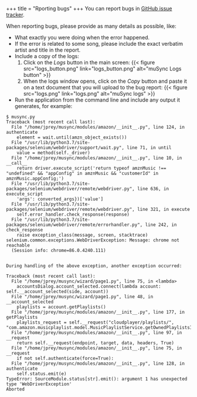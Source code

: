 +++
title = "Rporting bugs"
+++
You can report bugs in [GitHub issue tracker](https://github.com/chusopr/musync/issues).

When reporting bugs, please provide as many details as possible, like:

* What exactly you were doing when the error happened.
* If the error is related to some song, please include the exact verbatim artist and title in the report.
* Include a copy of the logs:
  1. Click on the _Logs_ button in the main screen:
     {{< figure src="logs_button.png" link="logs_button.png" alt="muSync Logs button" >}}
  2. When the logs window opens, click on the _Copy_ button and paste it on a text document that you will upload to the bug report:
     {{< figure src="logs.png" link="logs.png" alt="muSync logs" >}}
* Run the application from the command line and include any output it generates, for example:
```
$ musync.py 
Traceback (most recent call last):
  File "/home/jprey/musync/modules/amazon/__init__.py", line 124, in authenticate
    element = wait.until(amzn_object_exists())
  File "/usr/lib/python3.7/site-packages/selenium/webdriver/support/wait.py", line 71, in until
    value = method(self._driver)
  File "/home/jprey/musync/modules/amazon/__init__.py", line 10, in __call__
    return driver.execute_script('return typeof amznMusic !== "undefined" && "appConfig" in amznMusic && "customerId" in amznMusic.appConfig;')
  File "/usr/lib/python3.7/site-packages/selenium/webdriver/remote/webdriver.py", line 636, in execute_script
    'args': converted_args})['value']
  File "/usr/lib/python3.7/site-packages/selenium/webdriver/remote/webdriver.py", line 321, in execute
    self.error_handler.check_response(response)
  File "/usr/lib/python3.7/site-packages/selenium/webdriver/remote/errorhandler.py", line 242, in check_response
    raise exception_class(message, screen, stacktrace)
selenium.common.exceptions.WebDriverException: Message: chrome not reachable
  (Session info: chrome=86.0.4240.111)


During handling of the above exception, another exception occurred:

Traceback (most recent call last):
  File "/home/jprey/musync/wizard/page1.py", line 75, in <lambda>
    accountsDialog.account_selected.connect(lambda account: self.__account_selected(side, account))
  File "/home/jprey/musync/wizard/page1.py", line 48, in __account_selected
    playlists = account.getPlaylists()
  File "/home/jprey/musync/modules/amazon/__init__.py", line 177, in getPlaylists
    playlists_request = self.__request("cloudplayer/playlists/", "com.amazon.musicplaylist.model.MusicPlaylistService.getOwnedPlaylistsInLibrary")
  File "/home/jprey/musync/modules/amazon/__init__.py", line 97, in __request
    return self.__request(endpoint, target, data, headers, True)
  File "/home/jprey/musync/modules/amazon/__init__.py", line 75, in __request
    if not self.authenticate(force=True):
  File "/home/jprey/musync/modules/amazon/__init__.py", line 128, in authenticate
    self.status.emit(e)
TypeError: SourceModule.status[str].emit(): argument 1 has unexpected type 'WebDriverException'
Aborted
```
